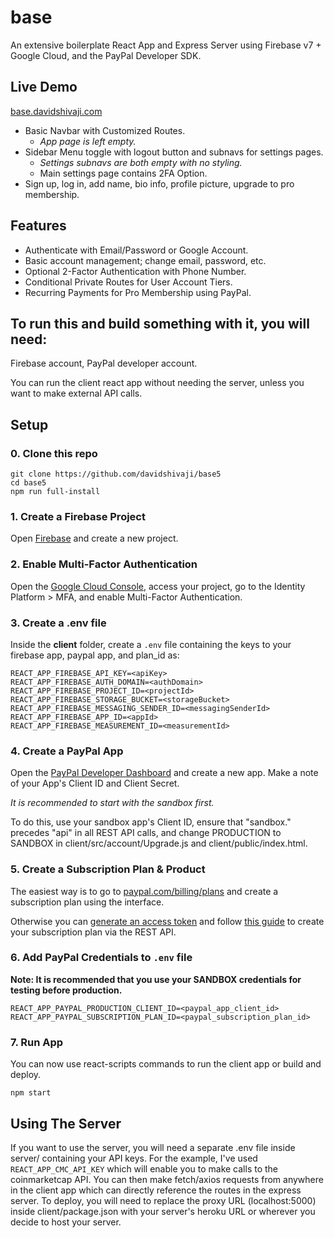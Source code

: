 # base

An extensive boilerplate React App and Express Server using Firebase v7 + Google Cloud, and the PayPal Developer SDK.

## Live Demo
[base.davidshivaji.com](https://base.davidshivaji.com)

- Basic Navbar with Customized Routes.
  - *App page is left empty.*
- Sidebar Menu toggle with logout button and subnavs for settings pages.
  - *Settings subnavs are both empty with no styling.*
  - Main settings page contains 2FA Option.
- Sign up, log in, add name, bio info, profile picture, upgrade to pro membership.


## Features

- Authenticate with Email/Password or Google Account.
- Basic account management; change email, password, etc.
- Optional 2-Factor Authentication with Phone Number.
- Conditional Private Routes for User Account Tiers.
- Recurring Payments for Pro Membership using PayPal.

## To run this and build something with it, you will need:
Firebase account, PayPal developer account.

You can run the client react app without needing the server, unless you want to make external API calls.

## Setup

### 0. Clone this repo
```
git clone https://github.com/davidshivaji/base5
cd base5
npm run full-install
```

### 1. Create a Firebase Project
Open [Firebase](https://console.firebase.google.com) and create a new project.

### 2. Enable Multi-Factor Authentication
Open the [Google Cloud Console](https://console.cloud.google.com), access your project, go to the Identity Platform > MFA, and enable Multi-Factor Authentication.

### 3. Create a .env file
Inside the **client** folder, create a
```.env``` file
containing the keys to your firebase app, paypal app, and plan_id as:
```
REACT_APP_FIREBASE_API_KEY=<apiKey>
REACT_APP_FIREBASE_AUTH_DOMAIN=<authDomain>
REACT_APP_FIREBASE_PROJECT_ID=<projectId>
REACT_APP_FIREBASE_STORAGE_BUCKET=<storageBucket>
REACT_APP_FIREBASE_MESSAGING_SENDER_ID=<messagingSenderId>
REACT_APP_FIREBASE_APP_ID=<appId>
REACT_APP_FIREBASE_MEASUREMENT_ID=<measurementId>
```


### 4. Create a PayPal App
Open the [PayPal Developer Dashboard](https://developer.paypal.com) and create a new app.
Make a note of your App's Client ID and Client Secret.

*It is recommended to start with the sandbox first.*

To do this, use your sandbox app's Client ID, ensure that "sandbox." precedes "api" in all REST API calls, and change PRODUCTION to SANDBOX in client/src/account/Upgrade.js and client/public/index.html.

### 5. Create a Subscription Plan & Product

The easiest way is to go to [paypal.com/billing/plans](https://paypal.com/billing/plans) and create a subscription plan using the interface.

Otherwise you can [generate an access token](https://www.paypal.com/au/smarthelp/article/how-do-i-get-an-access-token-ts2128) and follow [this guide](https://developer.paypal.com/docs/subscriptions/integrate/) to create your subscription plan via the REST API.

### 6. Add PayPal Credentials to `.env` file

**Note: It is recommended that you use your SANDBOX credentials for testing before production.**

```
REACT_APP_PAYPAL_PRODUCTION_CLIENT_ID=<paypal_app_client_id>
REACT_APP_PAYPAL_SUBSCRIPTION_PLAN_ID=<paypal_subscription_plan_id>
```

### 7. Run App
You can now use react-scripts commands to run the client app or build and deploy.
```
npm start
```


## Using The Server
If you want to use the server, you will need a separate .env file inside server/ containing your API keys.
For the example, I've used `REACT_APP_CMC_API_KEY` which will enable you to make calls to the coinmarketcap API.
You can then make fetch/axios requests from anywhere in the client app which can directly reference the routes in the express server.
To deploy, you will need to replace the proxy URL (localhost:5000) inside client/package.json with your server's heroku URL or wherever you decide to host your server.


